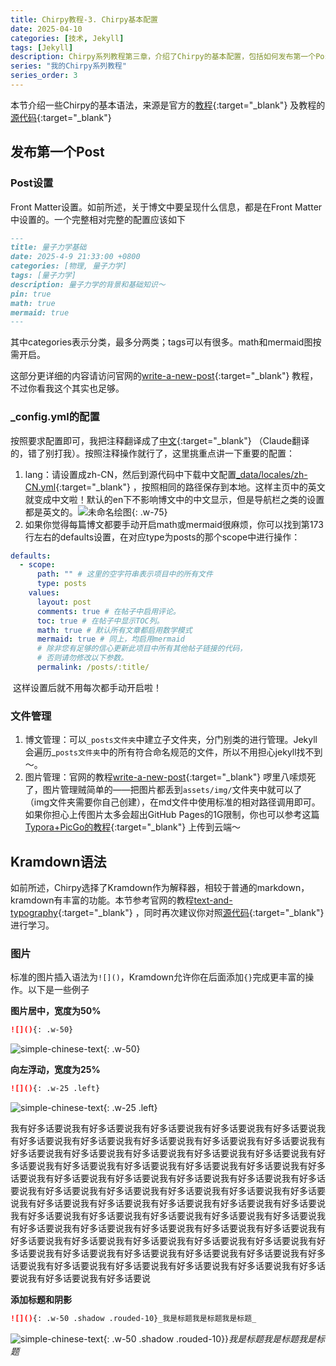```yaml
---
title: Chirpy教程-3. Chirpy基本配置
date: 2025-04-10
categories: [技术, Jekyll]
tags: [Jekyll]
description: Chirpy系列教程第三章，介绍了Chirpy的基本配置，包括如何发布第一个Post，Kramdown的语法。
series: "我的Chirpy系列教程"
series_order: 3
---
```



本节介绍一些Chirpy的基本语法，来源是官方的[教程](https://chirpy.cotes.page/posts/text-and-typography/){:target="_blank"} 及教程的[源代码](https://github.com/cotes2020/jekyll-theme-chirpy/blob/master/_posts/2019-08-08-text-and-typography.md){:target="_blank"}

## 发布第一个Post

### Post设置
Front Matter设置。如前所述，关于博文中要呈现什么信息，都是在Front Matter中设置的。一个完整相对完整的配置应该如下

```markdown
---
title: 量子力学基础
date: 2025-4-9 21:33:00 +0800
categories: [物理, 量子力学]
tags: [量子力学]     
description: 量子力学的背景和基础知识～
pin: true
math: true
mermaid: true
---
```

其中categories表示分类，最多分两类；tags可以有很多。math和mermaid图按需开启。

这部分更详细的内容请访问官网的[write-a-new-post](https://chirpy.cotes.page/posts/write-a-new-post/){:target="_blank"} 教程，不过你看我这个其实也足够。


### _config.yml的配置

按照要求配置即可，我把注释翻译成了[中文](https://github.com/zcyisiee/zcyisiee.github.io/blob/main/_config.template.yml){:target="_blank"} （Claude翻译的，错了别打我）。按照注释操作就行了，这里挑重点讲一下重要的配置：

1. lang：请设置成zh-CN，然后到源代码中下载中文配置[_data/locales/zh-CN.yml](https://github.com/cotes2020/jekyll-theme-chirpy/blob/master/_data/locales/zh-CN.yml){:target="_blank"} ，按照相同的路径保存到本地。这样主页中的英文就变成中文啦！默认的en下不影响博文中的中文显示，但是导航栏之类的设置都是英文的。![未命名绘图](https://raw.githubusercontent.com/zcyisiee/blog-images/main/chirpy使用记录/%E6%9C%AA%E5%91%BD%E5%90%8D%E7%BB%98%E5%9B%BE.png){: .w-75}
2. 如果你觉得每篇博文都要手动开启math或mermaid很麻烦，你可以找到第173行左右的defaults设置，在对应type为posts的那个scope中进行操作：

```yml
defaults:
  - scope:
      path: "" # 这里的空字符串表示项目中的所有文件
      type: posts
    values:
      layout: post
      comments: true # 在帖子中启用评论。
      toc: true # 在帖子中显示TOC列。
      math: true # 默认所有文章都启用数学模式
      mermaid: true # 同上，均启用mermaid
      # 除非您有足够的信心更新此项目中所有其他帖子链接的代码，
      # 否则请勿修改以下参数。
      permalink: /posts/:title/
```

​	这样设置后就不用每次都手动开启啦！

### 文件管理

1. 博文管理：可以`_posts文件夹`中建立子文件夹，分门别类的进行管理。Jekyll会遍历_`posts文件夹`中的所有符合命名规范的文件，所以不用担心jekyll找不到～。
2. 图片管理：官网的教程[write-a-new-post](https://chirpy.cotes.page/posts/write-a-new-post/){:target="_blank"} 啰里八嗦烦死了，图片管理贼简单的——把图片都丢到`assets/img/`文件夹中就可以了（img文件夹需要你自己创建），在md文件中使用标准的相对路径调用即可。如果你担心上传图片太多会超出GitHub Pages的1G限制，你也可以参考这篇[Typora+PicGo的教程](https://zcyisiee.github.io/posts/Typora+Picgo%E8%87%AA%E5%8A%A8%E4%B8%8A%E4%BC%A0%E5%9B%BE%E7%89%87/){:target="_blank"} 上传到云端～

## Kramdown语法

如前所述，Chirpy选择了Kramdown作为解释器，相较于普通的markdown，kramdown有丰富的功能。本节参考官网的教程[text-and-typography](https://chirpy.cotes.page/posts/text-and-typography/){:target="_blank"} ，同时再次建议你对照[源代码](https://github.com/cotes2020/jekyll-theme-chirpy/blob/master/_posts/2019-08-08-text-and-typography.md){:target="_blank"}进行学习。

### 图片

标准的图片插入语法为`![]()`，Kramdown允许你在后面添加`{}`完成更丰富的操作。以下是一些例子

**图片居中，宽度为50%**

```markdown
![](){: .w-50}
```

![simple-chinese-text](https://raw.githubusercontent.com/zcyisiee/blog-images/main/chirpy使用记录/simple-chinese-text-20250412140029644.svg){: .w-50}

**向左浮动，宽度为25%**

```markdown
![](){: .w-25 .left}
```

![simple-chinese-text](https://raw.githubusercontent.com/zcyisiee/blog-images/main/chirpy使用记录/simple-chinese-text-20250412140049879.svg){: .w-25 .left}

我有好多话要说我有好多话要说我有好多话要说我有好多话要说我有好多话要说我有好多话要说我有好多话要说我有好多话要说我有好多话要说我有好多话要说我有好多话要说我有好多话要说我有好多话要说我有好多话要说我有好多话要说我有好多话要说我有好多话要说我有好多话要说我有好多话要说我有好多话要说我有好多话要说我有好多话要说我有好多话要说我有好多话要说我有好多话要说我有好多话要说我有好多话要说我有好多话要说我有好多话要说我有好多话要说我有好多话要说我有好多话要说我有好多话要说我有好多话要说我有好多话要说我有好多话要说我有好多话要说我有好多话要说我有好多话要说我有好多话要说我有好多话要说我有好多话要说我有好多话要说我有好多话要说我有好多话要说我有好多话要说我有好多话要说我有好多话要说我有好多话要说我有好多话要说我有好多话要说我有好多话要说我有好多话要说我有好多话要说我有好多话要说我有好多话要说我有好多话要说我有好多话要说我有好多话要说我有好多话要说我有好多话要说我有好多话要说我有好多话要说我有好多话要说

**添加标题和阴影**

```markdown
![](){: .w-50 .shadow .rouded-10}_我是标题我是标题我是标题_
```

![simple-chinese-text](https://raw.githubusercontent.com/zcyisiee/blog-images/main/chirpy使用记录/simple-chinese-text-20250412140029644.svg){: .w-50  .shadow .rouded-10}}_我是标题我是标题我是标题_

